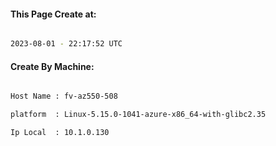 
   
#### This Page Create at:

```bash

2023-08-01 - 22:17:52 UTC

```

#### Create By Machine:

```bash

Host Name : fv-az550-508

platform  : Linux-5.15.0-1041-azure-x86_64-with-glibc2.35

Ip Local  : 10.1.0.130

```

